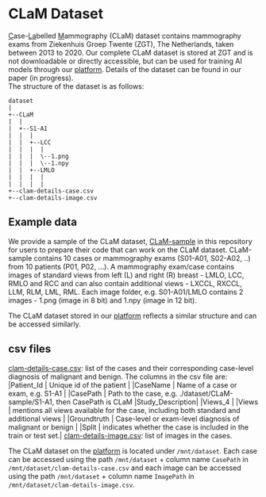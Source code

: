 # CLaM Dataset
<ins>C</ins>ase-<ins>La</ins>belled <ins>M</ins>ammography (CLaM) dataset contains mammography exams from Ziekenhuis Groep Twente (ZGT), The Netherlands, taken between 2013 to 2020. Our complete CLaM dataset is stored at ZGT and is not downloadable or directly accessible, but can be used for training AI models through our [platform](https://fe.zgt.nl). Details of the dataset can be found in our paper (in progress). <br/> 
The structure of the dataset is as follows:
```
dataset
| 
+--CLaM
|  |
|  +--S1-A1
|  |  |
|  |  +--LCC
|  |  |  |
|  |  |  \--1.png
|  |  |  \--1.npy
|  |  +--LMLO
|  |  |  |
|  |  |  |
+--clam-details-case.csv
+--clam-details-image.csv 
```

## Example data
We provide a sample of the CLaM dataset, [CLaM-sample](./dataset) in this repository for users to prepare their code that can work on the CLaM dataset. CLaM-sample contains 10 cases or mammography exams (S01-A01, S02-A02, ..) from 10 patients (P01, P02, ...). A mammography exam/case contains images of standard views from left (L) and right (R) breast - LMLO, LCC, RMLO and RCC and can also contain additional views - LXCCL, RXCCL, LLM, RLM, LML, RML. Each image folder, e.g. S01-A01/LMLO contains 2 images - 1.png (image in 8 bit) and 1.npy (image in 12 bit). 

The CLaM dataset stored in our [platform](https://fe.zgt.nl) reflects a similar structure and can be accessed similarly.

## csv files
[clam-details-case.csv](./dataset/clam-details-case.csv): list of the cases and their corresponding case-level diagnosis of malignant and benign. 
The columns in the csv file are: 
|Patient_Id       | Unique id of the patient |
|CaseName         | Name of a case or exam, e.g. S1-A1 |
|CasePath         | Path to the case, e.g. ./dataset/CLaM-sample/S1-A1, then CasePath is CLaM
|Study_Description|
|Views_4          |
|Views            | mentions all views available for the case, including both standard and additional views |
|Groundtruth      | Case-level or exam-level diagnosis of malignant or benign       |
|Split            | indicates whether the case is included in the train or test set.|
[clam-details-image.csv](./dataset/clam-details-image.csv): list of images in the cases.<br/>

The CLaM dataset on the [platform](https://fe.zgt.nl) is located under ```/mnt/dataset```. Each case can be accessed using the path ```/mnt/dataset``` + column name ```CasePath``` in ```/mnt/dataset/clam-details-case.csv``` and each image can be accessed using the path ```/mnt/dataset``` + column name ```ImagePath``` in ```/mnt/dataset/clam-details-image.csv```.
